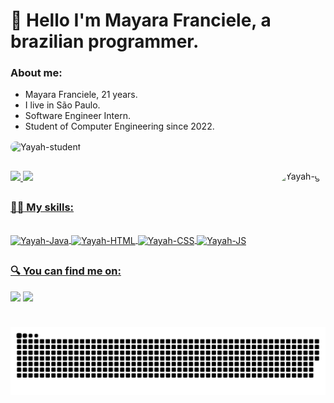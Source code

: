 
# :wave: Hello I'm Mayara Franciele, a brazilian programmer.

### **About me:**

* Mayara Franciele, 21 years.
* I live in São Paulo.
* Software Engineer Intern.
* Student of Computer Engineering since 2022.

<img align="center" alt="Yayah-student" height="225" style="border-radius:90px;" src="https://media.tenor.com/FP3KLUuiKOkAAAAC/computer-typing.gif">

##

 <img align="right" alt="Yayah-gif" height="250" style="border-radius:60px;" src="https://user-images.githubusercontent.com/5713670/87202985-820dcb80-c2b6-11ea-9f56-7ec461c497c3.gif">


 <div>
  <a href="https://github.com/yayahsilva">
  <img width="48%" src ="https://github-readme-stats.vercel.app/api?username=MayaraFranciele&show_icons=true&theme=dracula&include_all_commits=true&count_private=strue">
  <img width="48%" src ="https://github-readme-stats.vercel.app/api/top-langs/?username=MayaraFranciele&layout=compact&langs_count=16&theme=dracula">
 </div>
 
##
 
 ### **:technologist: My skills:**
 
 <div style="display: inline_block"><br>
  <img align="center" alt="Yayah-Java" height="50" width="60" src="https://cdn.jsdelivr.net/gh/devicons/devicon/icons/java/java-original.svg" />
  <img align="center" alt="Yayah-HTML" height="50" width="60" src="https://cdn.jsdelivr.net/gh/devicons/devicon/icons/html5/html5-original-wordmark.svg" />
  <img align="center" alt="Yayah-CSS" height="50" width="60" src="https://cdn.jsdelivr.net/gh/devicons/devicon/icons/css3/css3-original-wordmark.svg" />
  <img align="center" alt="Yayah-JS" height="50" width"60" src="https://cdn.jsdelivr.net/gh/devicons/devicon/icons/javascript/javascript-original.svg" />          
 </div>
 
## 
 
 ### **:mag: You can find me on:**
 
 <div>
 <a href = "mailto:mayara.franciele39@gmail.com"><img src="https://img.shields.io/badge/-Gmail-%23333?style=for-the-badge&logo=gmail&logoColor=white" target="_blank"></a>
 <a href = "https://www.linkedin.com/in/mayara-franciele-4022301b4/?original_referer=" target="_blank"><img src="https://img.shields.io/badge/LinkedIn-0077B5?style=for-the-badge&logo=linkedin&logoColor=white" target="_blank"</a>
 </div>
  
##
           
 ![Snake animation](https://github.com/MayaraFranciele/MayaraFranciele/blob/output/github-contribution-grid-snake.svg)           
